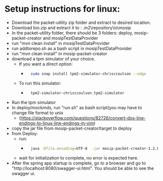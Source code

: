 # Setup instructions for linux:

* Download the packet-utility zip folder and extract to desired location.
* Download bio.zip and extract it to : <home>\.m2\repository\io\mosip
* In the packet-utility folder, there should be 3 folders: deploy, mosip-packet-creator and mosipTestDataProvider
* run "mvn clean install" in mosipTestDataProvider
* run addtorepo.sh as a bash script in mosipTestDataProvider
* run "mvn clean install" in mosip-packet-creator
* download a tpm simulator of your choice. 
  * If you want a direct option: 
    * ```sh
        sudo snap install tpm2-simulator-chrisccoulson --edge
      ```
  * To run this simulator: 
    * ```sh
        tpm2-simulator-chrisccoulson.tpm2-simulator
      ```
* Run the tpm simulator
* In deploy/mockmds, run "run.sh" as bash script(you may have to change file format to unix 
  * (https://stackoverflow.com/questions/82726/convert-dos-line-endings-to-linux-line-endings-in-vim)
* copy the jar file from mosip-packet-creator/target to deploy
* from Deploy:
  * run:    
    * ```sh
        java -Dfile.encoding=UTF-8  -jar mosip-packet-creator-1.2.0.1-SNAPSHOT.jar --spring.config.location=./config/application.properties
      ```
  * wait for initialization to complete, no error is expected here.
* After the spring app startup is complete, go to a browser and go to "http://localhost:8080/swagger-ui.html". You should be able to see the swagger ui.

	